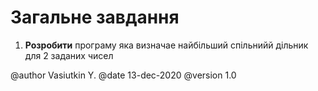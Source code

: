 # Загальне завдання

1. **Розробити** програму яка визначае найбільший спільнийй дільник для 2 заданих чисел

@author Vasiutkin Y.
@date 13-dec-2020
@version 1.0

